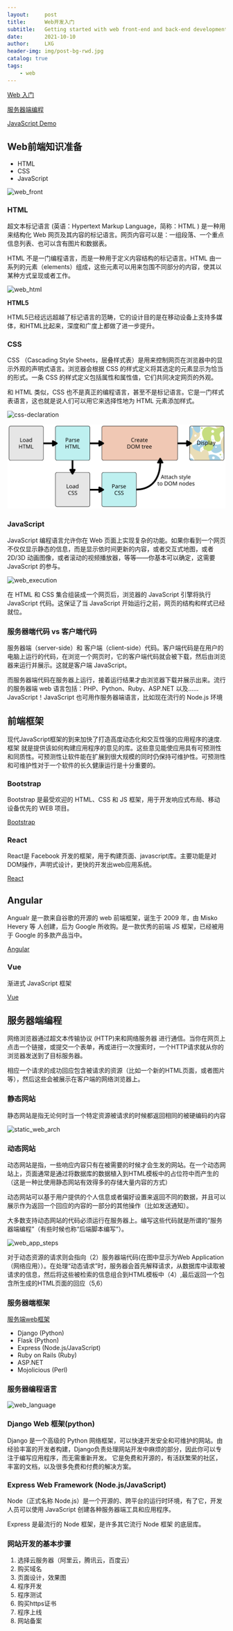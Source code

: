 ```yaml
---
layout:     post
title:      Web开发入门
subtitle:   Getting started with web front-end and back-end development
date:       2021-10-10
author:     LXG
header-img: img/post-bg-rwd.jpg
catalog: true
tags:
    - web
---
```


[Web 入门](https://developer.mozilla.org/zh-CN/docs/Learn/Getting_started_with_the_web)

[服务器端编程](https://developer.mozilla.org/zh-CN/docs/Learn/Server-side/First_steps/Introduction)

[JavaScript Demo](https://github.com/YUUXIAO/webProject)

## Web前端知识准备

* HTML
* CSS
* JavaScript

![web_front](/images/web/web_front.png)

### HTML

超文本标记语言 (英语：Hypertext Markup Language，简称：HTML ) 是一种用来结构化 Web 网页及其内容的标记语言。网页内容可以是：一组段落、一个重点信息列表、也可以含有图片和数据表。

HTML 不是一门编程语言，而是一种用于定义内容结构的标记语言。HTML 由一系列的元素（elements）组成，这些元素可以用来包围不同部分的内容，使其以某种方式呈现或者工作。

![web_html](/images/web/web_html.png)

**HTML5**

HTML5已经远远超越了标记语言的范畴，它的设计目的是在移动设备上支持多媒体，和HTML比起来，深度和广度上都做了进一步提升。

### CSS

CSS （Cascading Style Sheets，层叠样式表）是用来控制网页在浏览器中的显示外观的声明式语言。浏览器会根据 CSS 的样式定义将其选定的元素显示为恰当的形式。一条 CSS 的样式定义包括属性和属性值，它们共同决定网页的外观。

和 HTML 类似，CSS 也不是真正的编程语言，甚至不是标记语言。它是一门样式表语言，这也就是说人们可以用它来选择性地为 HTML 元素添加样式。

![css-declaration](/images/web/css-declaration.png)

![css_rendering](/images/web/css_rendering.svg)

### JavaScript

JavaScript 编程语言允许你在 Web 页面上实现复杂的功能。如果你看到一个网页不仅仅显示静态的信息，而是显示依时间更新的内容，或者交互式地图，或者 2D/3D 动画图像，或者滚动的视频播放器，等等——你基本可以确定，这需要 JavaScript 的参与。

![web_execution](/images/web/web_execution.png)

在 HTML 和 CSS 集合组装成一个网页后，浏览器的 JavaScript 引擎将执行 JavaScript 代码。这保证了当 JavaScript 开始运行之前，网页的结构和样式已经就位。

### 服务器端代码 vs 客户端代码

服务器端（server-side）和 客户端（client-side）代码。客户端代码是在用户的电脑上运行的代码，在浏览一个网页时，它的客户端代码就会被下载，然后由浏览器来运行并展示。这就是客户端 JavaScript。

而服务器端代码在服务器上运行，接着运行结果才由浏览器下载并展示出来。流行的服务器端 web 语言包括：PHP、Python、Ruby、ASP.NET 以及...... JavaScript！JavaScript 也可用作服务器端语言，比如现在流行的 Node.js 环境

## 前端框架

现代JavaScript框架的到来加快了打造高度动态化和交互性强的应用程序的速度.  框架 就是提供该如何构建应用程序的意见的库。这些意见能使应用具有可预测性和同质性。可预测性让软件能在扩展到很大规模的同时仍保持可维护性。可预测性和可维护性对于一个软件的长久健康运行是十分重要的。

### Bootstrap

Bootstrap 是最受欢迎的 HTML、CSS 和 JS 框架，用于开发响应式布局、移动设备优先的 WEB 项目。

[Bootstrap](https://v3.bootcss.com/)

### React

React是 Facebook 开发的框架，用于构建页面、javascript库。主要功能是对DOM操作，声明式设计，更快的开发出web应用系统。

[React](https://react.docschina.org/)

## Angular

Angualr 是一款来自谷歌的开源的 web 前端框架，诞生于 2009 年，由 Misko Hevery 等 人创建，后为 Google 所收购。是一款优秀的前端 JS 框架，已经被用于 Google 的多款产品当中。

[Angular](https://angular.cn/)

### Vue

渐进式 JavaScript 框架

[Vue](https://v3.cn.vuejs.org/)

## 服务器端编程

网络浏览器通过超文本传输协议 (HTTP)来和网络服务器 进行通信。当你在网页上点击一个链接，或提交一个表单，再或进行一次搜索时，一个HTTP请求就从你的浏览器发送到了目标服务器。

相应一个请求的成功回应包含被请求的资源（比如一个新的HTML页面，或者图片等），然后这些会被展示在客户端的网络浏览器上。

### 静态网站

静态网站是指无论何时当一个特定资源被请求的时候都返回相同的被硬编码的内容

![static_web_arch](/images/web/static_web_arch.png)

### 动态网站

动态网站是指，一些响应内容只有在被需要的时候才会生发的网站。在一个动态网站上，页面通常是通过将数据库的数据植入到HTML模板中的占位符中而产生的（这是一种比使用静态网站有效得多的存储大量内容的方式）

动态网站可以基于用户提供的个人信息或者偏好设置来返回不同的数据，并且可以展示作为返回一个回应的内容的一部分的其他操作（比如发送通知）。

大多数支持动态网站的代码必须运行在服务器上。编写这些代码就是所谓的“服务器端编程”（有些时候也称“后端脚本编写”）。

![web_app_steps](/images/web/web_app_steps.png)

对于动态资源的请求则会指向（2）服务器端代码(在图中显示为Web Application（网络应用））。在处理“动态请求”时，服务器会首先解释请求，从数据库中读取被请求的信息，然后将这些被检索的信息组合到HTML模板中（4）,最后返回一个包含所生成的HTML页面的回应（5,6）

### 服务器端框架

[服务端web框架](https://developer.mozilla.org/zh-CN/docs/learn/Server-side/First_steps/Web_frameworks)

* Django (Python)
* Flask (Python)
* Express (Node.js/JavaScript)
* Ruby on Rails (Ruby)
* ASP.NET
* Mojolicious (Perl)

### 服务器编程语言

![web_language](/images/web/web_language.webp)

### Django Web 框架(python)

Django 是一个高级的 Python 网络框架，可以快速开发安全和可维护的网站。由经验丰富的开发者构建，Django负责处理网站开发中麻烦的部分，因此你可以专注于编写应用程序，而无需重新开发。
它是免费和开源的，有活跃繁荣的社区，丰富的文档，以及很多免费和付费的解决方案。

### Express Web Framework (Node.js/JavaScript)

Node（正式名称 Node.js）是一个开源的、跨平台的运行时环境，有了它，开发人员可以使用 JavaScript 创建各种服务器端工具和应用程序。

Express 是最流行的 Node 框架，是许多其它流行 Node 框架 的底层库。

### 网站开发的基本步骤

1. 选择云服务器（阿里云，腾讯云，百度云）
2. 购买域名
3. 页面设计，效果图
4. 程序开发
5. 程序测试
6. 购买https证书
7. 程序上线
8. 网站备案




